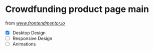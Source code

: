 # Crowdfunding product page main

from *www.frontendmentor.io*

- [x] Desktop Design
- [ ] Responsive Design
- [ ] Animations
